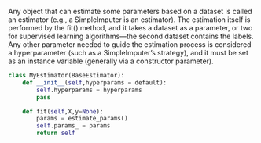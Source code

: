 Any object that can estimate some parameters based on a dataset is called an estimator (e.g., a SimpleImputer is an estimator). The estimation itself is performed by the fit() method, and it takes a dataset as a parameter, or two for supervised learning algorithms—the second dataset contains the labels. Any other parameter needed to guide the estimation process is considered a hyperparameter (such as a SimpleImputer’s strategy), and it must be set as an instance variable (generally via a constructor parameter).

```python
class MyEstimator(BaseEstimator):
	def __init__(self,hyperparams = default):
		self.hyperparams = hyperparams
		pass

	def fit(self,X,y=None):
		params = estimate_params()
		self.params_ = params
		return self
```